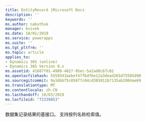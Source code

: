 ```yaml
---
title: EntityRecord |Microsoft Docs
description: ''
keywords: ''
ms.author: nabuthuk
manager: kvivek
ms.date: 10/01/2019
ms.service: powerapps
ms.suite: ''
ms.tgt_pltfrm: ''
ms.topic: article
applies_to:
- Dynamics 365 (online)
- Dynamics 365 Version 9.x
ms.assetid: 41687f01-4989-4027-95ec-5a2ad8c67c02
ms.openlocfilehash: 5559343aebef47fbdf6e12a3dead265d75585d90
ms.sourcegitcommit: 9a16bb75c856f7c84cd385811b7135ab2804ae69
ms.translationtype: MT
ms.contentlocale: zh-CN
ms.lasthandoff: 10/03/2019
ms.locfileid: "72339853"
---
```

数据集记录结果的基接口。 支持按列名称检索值。
